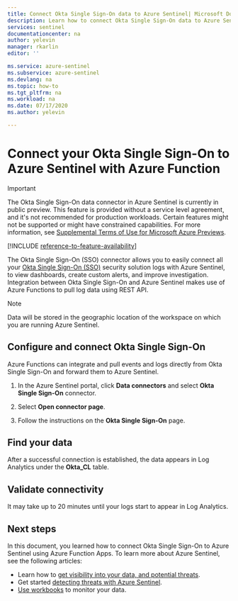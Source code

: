 ```yaml
---
title: Connect Okta Single Sign-On data to Azure Sentinel| Microsoft Docs
description: Learn how to connect Okta Single Sign-On data to Azure Sentinel.
services: sentinel
documentationcenter: na
author: yelevin
manager: rkarlin
editor: ''

ms.service: azure-sentinel
ms.subservice: azure-sentinel
ms.devlang: na
ms.topic: how-to
ms.tgt_pltfrm: na
ms.workload: na
ms.date: 07/17/2020
ms.author: yelevin

---
```

# Connect your Okta Single Sign-On to Azure Sentinel with Azure Function

> [!IMPORTANT]
> The Okta Single Sign-On data connector in Azure Sentinel is currently in public preview.
> This feature is provided without a service level agreement, and it's not recommended for production workloads. Certain features might not be supported or might have constrained capabilities. 
> For more information, see [Supplemental Terms of Use for Microsoft Azure Previews](https://azure.microsoft.com/support/legal/preview-supplemental-terms/).

[!INCLUDE [reference-to-feature-availability](includes/reference-to-feature-availability.md)]

The Okta Single Sign-On (SSO) connector allows you to easily connect all your [Okta Single Sign-On (SSO)](https://www.okta.com/products/single-sign-on/) security solution logs with Azure Sentinel, to view dashboards, create custom alerts, and improve investigation. Integration between Okta Single Sign-On and Azure Sentinel makes use of Azure Functions to pull log data using REST API.

> [!NOTE]
> Data will be stored in the geographic location of the workspace on which you are running Azure Sentinel.

## Configure and connect Okta Single Sign-On

Azure Functions can integrate and pull events and logs directly from Okta Single Sign-On and forward them to Azure Sentinel.

1. In the Azure Sentinel portal, click **Data connectors** and select **Okta Single Sign-On** connector.

1. Select **Open connector page**.

1. Follow the instructions on the **Okta Single Sign-On** page.

## Find your data

After a successful connection is established, the data appears in Log Analytics under the **Okta_CL** table.

## Validate connectivity

It may take up to 20 minutes until your logs start to appear in Log Analytics.

## Next steps

In this document, you learned how to connect Okta Single Sign-On to Azure Sentinel using Azure Function Apps. To learn more about Azure Sentinel, see the following articles:

- Learn how to [get visibility into your data, and potential threats](get-visibility.md).
- Get started [detecting threats with Azure Sentinel](detect-threats-built-in.md).
- [Use workbooks](tutorial-monitor-your-data.md) to monitor your data.

